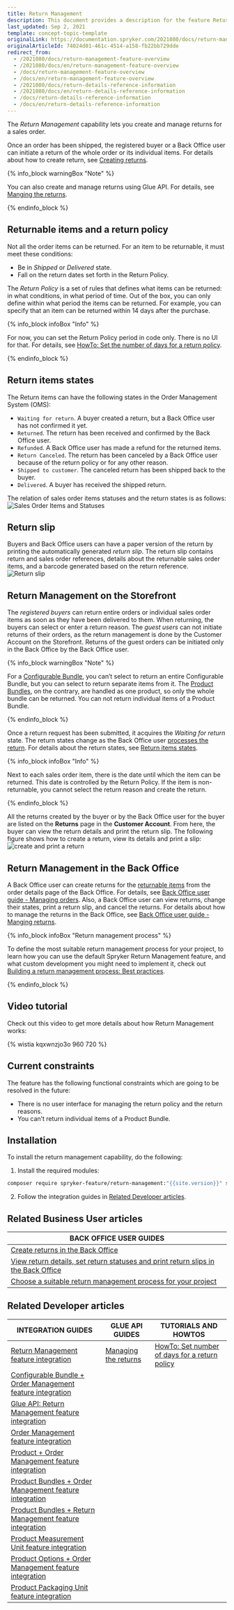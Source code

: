 ```yaml
---
title: Return Management
description: This document provides a description for the feature Return Management in the Spryker Commerce OS.
last_updated: Sep 2, 2021
template: concept-topic-template
originalLink: https://documentation.spryker.com/2021080/docs/return-management-feature-overview
originalArticleId: 74024d01-461c-4514-a158-fb22bb729dde
redirect_from:
  - /2021080/docs/return-management-feature-overview
  - /2021080/docs/en/return-management-feature-overview
  - /docs/return-management-feature-overview
  - /docs/en/return-management-feature-overview
  - /2021080/docs/return-details-reference-information
  - /2021080/docs/en/return-details-reference-information
  - /docs/return-details-reference-information
  - /docs/en/return-details-reference-information
---
```


The *Return Management* capability lets you create and manage returns for a sales order.

Once an order has been shipped, the registered buyer or a Back Office user can initiate a return of the whole order or its individual items. For details about how to create return, see [Creating returns](/docs/scos/user/back-office-user-guides/{{page.version}}/sales/orders/creating-returns.html).

{% info_block warningBox "Note" %}

You can also create and manage returns using Glue API. For details, see [Manging the returns](/docs/pbc/all/return-management/{{page.version}}/manage-using-glue-api/glue-api-manage-returns.html).

{% endinfo_block %}

## Returnable items and a return policy

Not all the order items can be returned. For an item to be returnable, it must meet these conditions:

* Be in *Shipped* or *Delivered* state.
* Fall on the return dates set forth in the Return Policy.

The *Return Policy* is a set of rules that defines what items can be returned: in what conditions, in what period of time. Out of the box, you can only define within what period the items can be returned. For example, you can specify that an item can be returned within 14 days after the purchase.

{% info_block infoBox "Info" %}

For now, you can set the Return Policy period in code only. There is no UI for that. For details, see [HowTo: Set the number of days for a return policy](/docs/pbc/all/return-management/{{page.version}}/howto-set-number-of-days-for-a-return-policy.html).

{% endinfo_block %}

## Return items states

The Return items can have the following states in the Order Management System (OMS):

* `Waiting for return`. A buyer created a return, but a Back Office user has not confirmed it yet.
* `Returned`. The return has been received and confirmed by the Back Office user.
* `Refunded`. A Back Office user has made a refund for the returned items.
* `Return Canceled`. The return has been canceled by a Back Office user because of the return policy or for any other reason.
* `Shipped to customer`. The canceled return has been shipped back to the buyer.
* `Delivered`. A buyer has received the shipped return.
<!---
{% info_block infoBox "Return states on the Storefront" %}

The preceding states are the default ones in the OMS. You can display them as they are on the Storefront as well, or name the states differently for the Storefront users. For details about how to give custom names to the return states on the Storefront, see *Display Custom Names for Order Item States on the Storefront*.

{% endinfo_block %}
-->

The relation of sales order items statuses and the return states is as follows:
![Sales Order Items and Statuses](https://confluence-connect.gliffy.net/embed/image/cebbb529-19b7-4623-bd6d-ef2b30fe97a9.png?utm_medium=live&utm_source=custom)

## Return slip

Buyers and Back Office users can have a paper version of the return by printing the automatically generated *return slip*. The return slip contains return and sales order references, details about the returnable sales order items, and a barcode generated based on the return reference.
![Return slip](https://spryker.s3.eu-central-1.amazonaws.com/docs/Features/Order+Management/Return+Management/Return+Management+Feature+Overview/print-return-slip.png)

## Return Management on the Storefront

The *registered buyers* can return entire orders or individual sales order items as soon as they have been delivered to them. When returning, the buyers can select or enter a return reason.
The *guest users* can not initiate returns of their orders, as the return management is done by the Customer Account on the Storefront. Returns of the guest orders can be initiated only in the Back Office by the Back Office user.

{% info_block warningBox "Note" %}

For a [Configurable Bundle](/docs/pbc/all/product-information-management/{{page.version}}/configurable-bundle-feature-overview.html), you can’t select to return an entire Configurable Bundle, but you can select to return separate items from it.
The [Product Bundles](/docs/pbc/all/product-information-management/{{page.version}}/product-bundles-feature-overview.html), on the contrary, are handled as one product, so only the whole bundle can be returned. You can not return individual items of a Product Bundle.

{% endinfo_block %}

Once a return request has been submitted, it acquires the *Waiting for return* state. The return states change as the Back Office user [processes the return](/docs/scos/user/back-office-user-guides/{{page.version}}/sales/orders/creating-returns.html). For details about the return states, see [Return items states](/docs/pbc/all/return-management/{{page.version}}/manage-in-the-back-office/manage-returns.html).

{% info_block infoBox "Info" %}

Next to each sales order item, there is the date until which the item can be returned. This date is controlled by the Return Policy. If the item is non-returnable, you cannot select the return reason and create the return.

{% endinfo_block %}

All the returns created by the buyer or by the Back Office user for the buyer are listed on the **Returns** page in the **Customer Account**. From here, the buyer can view the return details and print the return slip.
The following figure shows how to create a return, view its details and print a slip:
![create and print a return](https://spryker.s3.eu-central-1.amazonaws.com/docs/Features/Order+Management/Return+Management/Return+Management+Feature+Overview/create-and-print-a-return.gif)

## Return Management in the Back Office

A Back Office user can create returns for the [returnable items](#returnable-items-and-a-return-policy) from the order details page of the Back Office. For details, see [Back Office user guide - Managing orders](/docs/scos/user/back-office-user-guides/{{page.version}}/sales/orders/creating-returns.html). Also, a Back Office user can view returns, change their states, print a return slip, and cancel the returns. For details about how to manage the returns in the Back Office, see [Back Office user guide - Manging returns](/docs/pbc/all/return-management/{{page.version}}/manage-in-the-back-office/manage-returns.html).

{% info_block infoBox "Return management process" %}

To define the most suitable return management process for your project, to learn how you can use the default Spryker Return Management feature, and what custom development you might need to implement it, check out [Building a return management process: Best practices](/docs/pbc/all/return-management/{{page.version}}/build-a-return-management-process-best-practices.html).

{% endinfo_block %}


## Video tutorial

Check out this video to get more details about how Return Management works:

{% wistia kqxwnzjo3o 960 720 %}

## Current constraints

The feature has the following functional constraints which are going to be resolved in the future:

* There is no user interface for managing the return policy and the return reasons.
* You can’t return individual items of a Product Bundle.

## Installation

To install the return management capability, do the following:

1. Install the required modules:

```bash
composer require spryker-feature/return-management:"{{site.version}}" spryker/sales-returns-rest-api:"{{site.version}}" spryker/barcode:"^1.1.1" --update-with-dependencies
```

2. Follow the integration guides in [Related Developer articles](#related-developer-articles).

## Related Business User articles

|BACK OFFICE USER GUIDES|
|---|
| [Create returns in the Back Office](/docs/scos/user/back-office-user-guides/{{page.version}}/sales/orders/creating-returns.html)  |
| [View return details, set return statuses and print return slips in the Back Office](/docs/pbc/all/return-management/{{page.version}}/manage-in-the-back-office/manage-returns.html)  |
| [Choose a suitable return management process for your project](/docs/pbc/all/return-management/{{page.version}}/build-a-return-management-process-best-practices.html)  |

## Related Developer articles

| INTEGRATION GUIDES  | GLUE API GUIDES | TUTORIALS AND HOWTOS |
|---|---|---|
| [Return Management feature integration](/docs/pbc/all/return-management/{{page.version}}/install-and-upgrade/install-the-return-management-feature.html) | [Managing the returns](/docs/marketplace/dev/glue-api-guides/{{page.version}}/managing-the-returns.html) | [HowTo: Set number of days for a return policy](/docs/pbc/all/return-management/{{page.version}}/howto-set-number-of-days-for-a-return-policy.html) |
| [Configurable Bundle + Order Management feature integration](/docs/pbc/all/product-information-management/{{page.version}}/install-and-upgrade/install-features/install-the-configurable-bundle-order-management-feature.html) |  |  |
| [Glue API: Return Management feature integration](/docs/pbc/all/return-management/{{page.version}}/install-and-upgrade/install-the-return-management-glue-api.html) |  |  |
| [Order Management feature integration](/docs/scos/dev/feature-integration-guides/{{page.version}}/order-management-feature-integration.html) |  |  |
| [Product + Order Management feature integration](/docs/pbc/all/product-information-management/{{page.version}}/install-and-upgrade/install-features/install-the-product-order-management-feature.html) |  |  |
| [Product Bundles + Order Management feature integration](/docs/pbc/all/product-information-management/{{page.version}}/install-and-upgrade/install-features/install-the-product-bundles-order-management-feature.html) |  |  |
| [Product Bundles + Return Management feature integration](/docs/pbc/all/product-information-management/{{page.version}}/install-and-upgrade/install-features/install-the-product-bundles-order-management-feature.html) |  |  |
| [Product Measurement Unit feature integration](/docs/pbc/all/product-information-management/{{page.version}}/install-and-upgrade/install-features/install-the-measurement-units-feature.html) |  |  |
| [Product Options + Order Management feature integration](/docs/pbc/all/product-information-management/{{page.version}}/install-and-upgrade/install-features/install-the-product-options-order-management-feature.html) |  |  |
| [Product Packaging Unit feature integration](/docs/pbc/all/product-information-management/{{page.version}}/install-and-upgrade/install-features/install-the-packaging-units-feature.html) |  |  |
